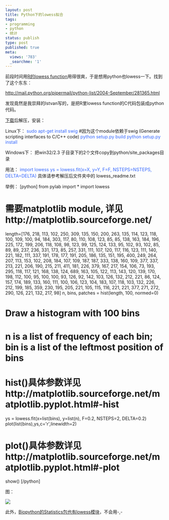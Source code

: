 ```yaml
---
layout: post
title: Python下的lowess拟合
tags:
- programming
- python
- 统计
status: publish
type: post
published: true
meta:
  views: '783'
  _searchme: '1'
---
```

前段时间用<a href="http://azalea.ztpala.com/2008/05/05/microarray-data-analysis-using-r-and-bioconductor-step4-within-array-normalization/" target="_blank">R的lowess function</a>用得很爽，于是想用python也lowess一下。找到了这个东东：

<a href="http://mail.python.org/pipermail/python-list/2004-September/281365.html" target="_blank">http://mail.python.org/pipermail/python-list/2004-September/281365.html</a>

发现竟然是我崇拜的Istvan写的，是把R里lowess function的C代码包装成python代码。

<a href="http://azalea.ztpala.com/wp-admin/INSTALLATION%20------------%20%20On%20unix%20platforms%20SWIG%20is%20required.%20Type%20%20python%20setup.py%20build%20%20then%20%20python%20setup.py%20install%20%20On%20windows%20platforms%20copy%20the%20two%20files%20located%20in%20the%20win32%20directory%20to%20your%20python%20path,%20usually%20to%20the%20c:%5CPython23%5CLib%5Csite-packages%20directory.%20%20TESTING%20-------%20%20Run%20the%20runme.py%20file.%20%20LICENSE%20-------%20%20GNU%20GPL%20as%20required%20by%20the%20R%20project:%20http://www.r-project.org/">下载</a>后解压，安装：

Linux下：
<font color="#3366ff"> sudo apt-get install swig</font> #因为这个module依赖于swig (Generate scripting interfaces to C/C++ code)
<font color="#3366ff"> python setup.py build
python setup.py install</font>

Windows下：
把win32/2.3 子目录下的2个文件copy到python/site_packages目录

用法：
<font color="#3366ff"> import lowess
ys = lowess.fit(x=X, y=Y, F=F, NSTEPS=NSTEPS, DELTA=DELTA)</font>
具体请参考解压后文件夹中的 lowess_readme.txt

举例：
[python]
from pylab import *
import lowess
# 需要matplotlib module, 详见http://matplotlib.sourceforge.net/
length=[176, 218, 113, 102, 250, 309, 135, 150, 200, 263, 135, 114, 123, 118, 100, 109, 100, 94, 184, 303, 117, 80, 110, 108, 123, 85, 85, 138, 163, 184, 196, 225, 172, 199, 206, 118, 108, 98, 123, 99, 125, 124, 133, 95, 102, 93, 102, 85, 89, 89, 237, 236, 331, 173, 85, 257, 331, 111, 107, 120, 117, 116, 123, 111, 140, 221, 182, 111, 337, 191, 178, 177, 191, 205, 186, 135, 151, 195, 400, 249, 264, 207, 113, 153, 102, 208, 184, 107, 109, 187, 187, 333, 138, 160, 109, 377, 337, 213, 221, 206, 190, 215, 211, 411, 181, 226, 379, 167, 217, 154, 106, 73, 193, 295, 118, 117, 121, 168, 138, 124, 689, 163, 105, 122, 113, 143, 120, 139, 170, 198, 112, 100, 95, 100, 100, 93, 126, 92, 142, 103, 126, 132, 212, 221, 86, 124, 157, 174, 189, 133, 160, 111, 100, 106, 123, 104, 183, 107, 118, 103, 132, 226, 212, 199, 185, 359, 230, 195, 205, 221, 105, 115, 116, 221, 221, 377, 271, 272, 290, 126, 221, 132, 217, 98]
n, bins, patches = hist(length, 100, normed=0)
# Draw a histogram with 100 bins
# n is a list of frequency of each bin; bin is a list of the leftmost position of bins
# hist()具体参数详见http://matplotlib.sourceforge.net/matplotlib.pyplot.html#-hist
ys = lowess.fit(x=list(bins), y=list(n), F=0.2, NSTEPS=2, DELTA=0.2)
plot(list(bins),ys,c='r',linewidth=2)
# plot()具体参数详见http://matplotlib.sourceforge.net/matplotlib.pyplot.html#-plot
show()
[/python]

图：

![](https://dl.dropboxusercontent.com/u/308058/blogimages/2010/07/lowess.png)

此外，<a href="http://biopython.org/DIST/docs/api/Bio.Statistics.lowess-module.html" target="_blank">Biopython的Statistics包也有lowess模块</a>，不会用-,-
